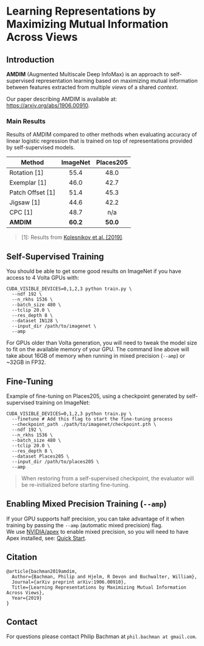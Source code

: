 # Learning Representations by Maximizing Mutual Information Across Views

## Introduction
**AMDIM** (Augmented Multiscale Deep InfoMax) is an approach to self-supervised representation learning based on maximizing mutual information between features extracted from multiple *views* of a shared *context*. 

Our paper describing AMDIM is available at: https://arxiv.org/abs/1906.00910.

### Main Results 
Results of AMDIM compared to other methods when evaluating accuracy of linear logistic regression that is trained on top of representations provided by self-supervised models.

Method                  | ImageNet        | Places205
------------------------| :-------------: | :----------------:
Rotation [1]            | 55.4            | 48.0
Exemplar [1]            | 46.0            | 42.7
Patch Offset [1]        | 51.4            | 45.3 
Jigsaw [1]              | 44.6            | 42.2
CPC [1]                 | 48.7            | n/a
**AMDIM**               | **60.2**        | **50.0**

> [1]: Results from [Kolesnikov et al. [2019]](https://arxiv.org/abs/1906.00910). 

## Self-Supervised Training


You should be able to get some good results on ImageNet if you have access to 4 Volta GPUs with: 
```
CUDA_VISIBLE_DEVICES=0,1,2,3 python train.py \
  --ndf 192 \
  --n_rkhs 1536 \
  --batch_size 480 \
  --tclip 20.0 \
  --res_depth 8 \
  --dataset IN128 \
  --input_dir /path/to/imagenet \
  --amp
```

For GPUs older than Volta generation, you will need to tweak the model size to fit on the available memory of your GPU. The command line above will take about 16GB of memory when running in mixed precision (`--amp`) or ~32GB in FP32. 

## Fine-Tuning

Example of fine-tuning on Places205, using a checkpoint generated by self-supervised training on ImageNet:

```
CUDA_VISIBLE_DEVICES=0,1,2,3 python train.py \
  --finetune # Add this flag to start the fine-tuning process
  --checkpoint_path ./path/to/imagenet/checkpoint.pth \
  --ndf 192 \
  --n_rkhs 1536 \
  --batch_size 480 \
  --tclip 20.0 \
  --res_depth 8 \
  --dataset Places205 \
  --input_dir /path/to/places205 \
  --amp
```

> When restoring from a self-supervised checkpoint, the evaluator will be re-initialized before starting fine-tuning.

## Enabling Mixed Precision Training (`--amp`)
If your GPU supports half precision, you can take advantage of it when training by passing the `--amp` (automatic mixed precision) flag.    
We use [NVIDIA/apex](https://github.com/NVIDIA/apex) to enable mixed precision, so you will need to have Apex installed, see: [Quick Start](https://github.com/NVIDIA/apex#quick-start).

## Citation

```
@article{bachman2019amdim,
  Author={Bachman, Philip and Hjelm, R Devon and Buchwalter, William},
  Journal={arXiv preprint arXiv:1906.00910},
  Title={Learning Representations by Maximizing Mutual Information Across Views},
  Year={2019}
}
```

## Contact

For questions please contact Philip Bachman at `phil.bachman at gmail.com`.

